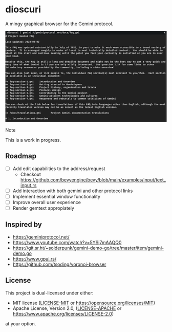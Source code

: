 # dioscuri

A mingy graphical browser for the Gemini protocol.

![dioscuri screenshot](./screenshot.png)

> [!NOTE]
> This is a work in progress.

## Roadmap

- [ ] Add edit capabilities to the address/request
  - Checkout https://github.com/bevyengine/bevy/blob/main/examples/input/text_input.rs
- [ ] Add interaction with both gemini and other protocol links
- [ ] Implement essential window functionality
- [ ] Improve overall user experience
- [ ] Render gemtext appropiately

## Inspired by

- https://geminiprotocol.net/
- https://www.youtube.com/watch?v=5YSj7mAAQQ0
- https://git.sr.ht/~solderpunk/gemini-demo-go/tree/master/item/gemini-demo.go
- https://www.gpui.rs/
- https://github.com/tsoding/voronoi-browser

## License

This project is dual-licensed under either:

- MIT license ([LICENSE-MIT](LICENSE-MIT) or https://opensource.org/licenses/MIT)
- Apache License, Version 2.0, ([LICENSE-APACHE](LICENSE-APACHE) or https://www.apache.org/licenses/LICENSE-2.0)

at your option.

